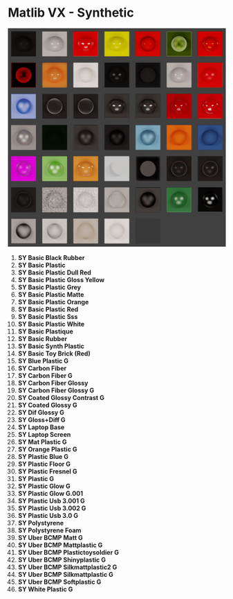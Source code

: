 # Matlib VX - Synthetic

![Matlib VX Synthetic](https://github.com/don1138/blender-materials/blob/main/Matlib-VX/JPG/Matlib-VX-Synthetic.jpg)

1. **SY Basic Black Rubber**
1. **SY Basic Plastic**
1. **SY Basic Plastic Dull Red**
1. **SY Basic Plastic Gloss Yellow**
1. **SY Basic Plastic Grey**
1. **SY Basic Plastic Matte**
1. **SY Basic Plastic Orange**
1. **SY Basic Plastic Red**
1. **SY Basic Plastic Sss**
1. **SY Basic Plastic White**
1. **SY Basic Plastique**
1. **SY Basic Rubber**
1. **SY Basic Synth Plastic**
1. **SY Basic Toy Brick (Red)**
1. **SY Blue Plastic G**
1. **SY Carbon Fiber**
1. **SY Carbon Fiber G**
1. **SY Carbon Fiber Glossy**
1. **SY Carbon Fiber Glossy G**
1. **SY Coated Glossy Contrast G**
1. **SY Coated Glossy G**
1. **SY Dif Glossy G**
1. **SY Gloss+Diff G**
1. **SY Laptop Base**
1. **SY Laptop Screen**
1. **SY Mat Plastic G**
1. **SY Orange Plastic G**
1. **SY Plastic Blue G**
1. **SY Plastic Floor G**
1. **SY Plastic Fresnel  G**
1. **SY Plastic G**
1. **SY Plastic Glow G**
1. **SY Plastic Glow G.001**
1. **SY Plastic Usb 3.001 G**
1. **SY Plastic Usb 3.002 G**
1. **SY Plastic Usb 3.0 G**
1. **SY Polystyrene**
1. **SY Polystyrene Foam**
1. **SY Uber BCMP Matt G**
1. **SY Uber BCMP Mattplastic G**
1. **SY Uber BCMP Plastictoysoldier G**
1. **SY Uber BCMP Shinyplastic G**
1. **SY Uber BCMP Silkmattplastic2 G**
1. **SY Uber BCMP Silkmattplastic G**
1. **SY Uber BCMP Softplastic G**
1. **SY White Plastic G**
